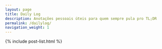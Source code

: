 ```yaml
---
layout: page
title: Daily Log
description: Anotações pessoais úteis para quem sempre pula pro TL;DR
permalink: /dailylog/
navigation_weight: 1
---
```


<section class="cf w-100 mw7 center pa4 ph2-l pv5-l">
  {% include post-list.html %}
</section>
